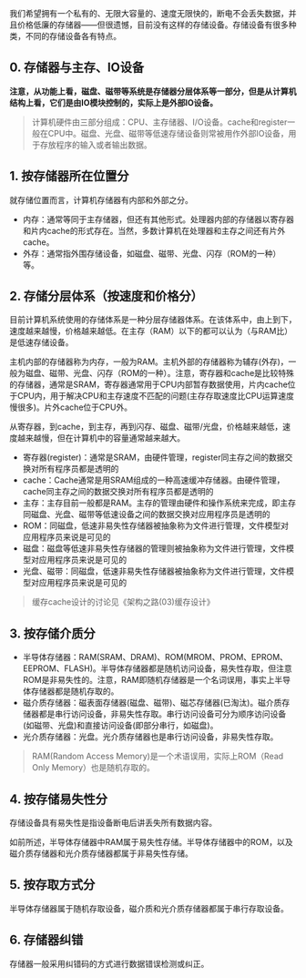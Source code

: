 
我们希望拥有一个私有的、无限大容量的、速度无限快的，断电不会丢失数据，并且价格低廉的存储器——但很遗憾，目前没有这样的存储设备。存储设备有很多种类，不同的存储设备各有特点。

## 0. 存储器与主存、IO设备 ##

**注意，从功能上看，磁盘、磁带等系统是存储器分层体系等一部分，但是从计算机结构上看，它们是由IO模块控制的，实际上是外部IO设备。**

> 计算机硬件由三部分组成：CPU、主存储器、I/O设备。cache和register一般在CPU中。磁盘、光盘、磁带等低速存储设备则常被用作外部IO设备，用于存放程序的输入或者输出数据。

## 1. 按存储器所在位置分 ##

就存储位置而言，计算机存储器有内部和外部之分。

* 内存：通常等同于主存储器，但还有其他形式。处理器内部的存储器以寄存器和片内cache的形式存在。当然，多数计算机在处理器和主存之间还有片外cache。
* 外存：通常指外围存储设备，如磁盘、磁带、光盘、闪存（ROM的一种）等。

## 2. 存储分层体系（按速度和价格分） ##

目前计算机系统使用的存储体系是一种分层存储器体系。在该体系中，由上到下，速度越来越慢，价格越来越低。在主存（RAM）以下的都可以认为（与RAM比）是低速存储设备。

主机内部的存储器称为内存，一般为RAM。主机外部的存储器称为辅存(外存)，一般为磁盘、磁带、光盘、闪存（ROM的一种）。注意，寄存器和cache是比较特殊的存储器，通常是SRAM，寄存器通常用于CPU内部暂存数据使用，片内cache位于CPU内，用于解决CPU和主存速度不匹配的问题(主存存取速度比CPU运算速度慢很多)。片外cache位于CPU外。

从寄存器，到cache，到主存，再到闪存、磁盘、磁带/光盘，价格越来越低，速度越来越慢，但在计算机中的容量通常越来越大。

* 寄存器(register)：通常是SRAM，由硬件管理，register同主存之间的数据交换对所有程序员都是透明的
* cache：Cache通常是用SRAM组成的一种高速缓冲存储器。由硬件管理，cache同主存之间的数据交换对所有程序员都是透明的
* 主存：主存目前一般都是RAM。主存的管理由硬件和操作系统来完成，即主存同磁盘、光盘、磁带等低速设备之间的数据交换对应用程序员是透明的
* ROM：同磁盘，低速非易失性存储器被抽象称为文件进行管理，文件模型对应用程序员来说是可见的
* 磁盘：磁盘等低速非易失性存储器的管理则被抽象称为文件进行管理，文件模型对应用程序员来说是可见的
* 光盘、磁带：同磁盘，低速非易失性存储器被抽象称为文件进行管理，文件模型对应用程序员来说是可见的

> 缓存cache设计的讨论见《架构之路(03)缓存设计》

## 3. 按存储介质分 ##

* 半导体存储器：RAM(SRAM、DRAM)、ROM(MROM、PROM、EPROM、EEPROM、FLASH)。半导体存储器都是随机访问设备，易失性存取，但注意ROM是非易失性的。注意，RAM即随机存储器是一个名词误用，事实上半导体存储器都是随机存取的。
* 磁介质存储器：磁表面存储器(磁盘、磁带)、磁芯存储器(已淘汰)。磁介质存储器都是串行访问设备，非易失性存取。串行访问设备可分为顺序访问设备(如磁带、光盘)和直接访问设备(即部分串行，如磁盘)。
* 光介质存储器：光盘。光介质存储器也是串行访问设备，非易失性存取。

> RAM(Random Access Memory)是一个术语误用，实际上ROM（Read Only Memory）也是随机存取的。

## 4. 按存储易失性分 ##

存储设备具有易失性是指设备断电后讲丢失所有数据内容。

如前所述，半导体存储器中RAM属于易失性存储。半导体存储器中的ROM，以及磁介质存储器和光介质存储器都属于非易失性存储。

## 5. 按存取方式分 ##

半导体存储器属于随机存取设备，磁介质和光介质存储器都属于串行存取设备。

## 6. 存储器纠错 ##

存储器一般采用纠错码的方式进行数据错误检测或纠正。